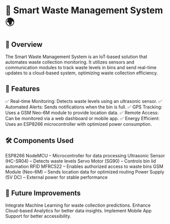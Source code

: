 # 🚀 Smart Waste Management System 🌍
## 📌 Overview
The Smart Waste Management System is an IoT-based solution that automates waste collection monitoring. It utilizes sensors and communication modules to track waste levels in bins and send real-time updates to a cloud-based system, optimizing waste collection efficiency.

## 🎯 Features
✅ Real-time Monitoring: Detects waste levels using an ultrasonic sensor.
✅ Automated Alerts: Sends notifications when the bin is full.
✅ GPS Tracking: Uses a GSM Neo-6M module to provide location data.
✅ Remote Access: Can be monitored via a web dashboard or mobile app.
✅ Energy Efficient: Uses an ESP8266 microcontroller with optimized power consumption.

## 🛠️ Components Used
ESP8266 NodeMCU – Microcontroller for data processing
Ultrasonic Sensor (HC-SR04) – Detects waste levels
Servo Motor (SG90) – Controls bin lid automation
RFID MFRC522 – Enables authorized access to waste bins
GSM Module (Neo-6M) – Sends location data for optimized routing
Power Supply (5V DC) – External power for stable performance

## 📝 Future Improvements
Integrate Machine Learning for waste collection predictions.
Enhance Cloud-based Analytics for better data insights.
Implement Mobile App Support for better accessibility.

